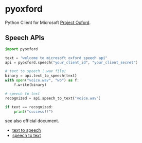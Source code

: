 # pyoxford
Python Client for Microsoft [Project Oxford](https://www.projectoxford.ai/).

## Speech APIs

```python
import pyoxford

text = "welcome to microsoft oxford speech api"
api = pyoxford.speech("your_client_id", "your_client_secret")

# text to speech (.wav file)
binary = api.text_to_speech(text)
with open("voice.wav", "wb") as f:
    f.write(binary)

# speech to text
recognized = api.speech_to_text("voice.wav")

if text == recognized:
    print("success!!")
```

see also official document.

* [text to speech](https://www.projectoxford.ai/doc/speech/REST/Output)
* [speech to text](https://www.projectoxford.ai/doc/speech/REST/Recognition)
